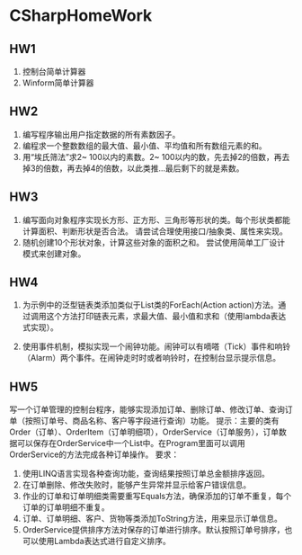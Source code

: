 # CSharpHomeWork

## HW1
1. 控制台简单计算器
2. Winform简单计算器

## HW2
1. 编写程序输出用户指定数据的所有素数因子。
2. 编程求一个整数数组的最大值、最小值、平均值和所有数组元素的和。
3. 用“埃氏筛法”求2~ 100以内的素数。2~ 100以内的数，先去掉2的倍数，再去掉3的倍数，再去掉4的倍数，以此类推...最后剩下的就是素数。

## HW3
1. 编写面向对象程序实现长方形、正方形、三角形等形状的类。每个形状类都能计算面积、判断形状是否合法。 请尝试合理使用接口/抽象类、属性来实现。
2. 随机创建10个形状对象，计算这些对象的面积之和。 尝试使用简单工厂设计模式来创建对象。

## HW4
1. 为示例中的泛型链表类添加类似于List<T>类的ForEach(Action<T> action)方法。通过调用这个方法打印链表元素，求最大值、最小值和求和（使用lambda表达式实现）。

2. 使用事件机制，模拟实现一个闹钟功能。闹钟可以有嘀嗒（Tick）事件和响铃（Alarm）两个事件。在闹钟走时时或者响铃时，在控制台显示提示信息。

## HW5
写一个订单管理的控制台程序，能够实现添加订单、删除订单、修改订单、查询订单（按照订单号、商品名称、客户等字段进行查询）功能。
提示：主要的类有Order（订单）、OrderItem（订单明细项），OrderService（订单服务），订单数据可以保存在OrderService中一个List中。在Program里面可以调用OrderService的方法完成各种订单操作。
要求：
1. 使用LINQ语言实现各种查询功能，查询结果按照订单总金额排序返回。
2. 在订单删除、修改失败时，能够产生异常并显示给客户错误信息。
3. 作业的订单和订单明细类需要重写Equals方法，确保添加的订单不重复，每个订单的订单明细不重复。
4. 订单、订单明细、客户、货物等类添加ToString方法，用来显示订单信息。
5. OrderService提供排序方法对保存的订单进行排序。默认按照订单号排序，也可以使用Lambda表达式进行自定义排序。
